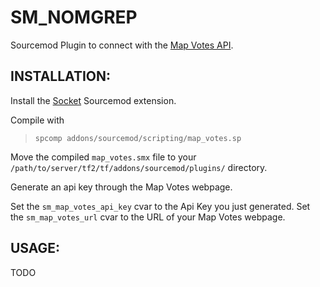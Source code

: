 SM_NOMGREP
===============
Sourcemod Plugin to connect with the [Map Votes API](https://github.com/CrimsonTautology/map_votes).

INSTALLATION:
-------------
Install the [Socket](http://forums.alliedmods.net/showthread.php?t=67640) Sourcemod extension.

Compile with 
> `spcomp addons/sourcemod/scripting/map_votes.sp`

Move the compiled `map_votes.smx` file to your `/path/to/server/tf2/tf/addons/sourcemod/plugins/` directory.

Generate an api key through the Map Votes webpage.

Set the `sm_map_votes_api_key` cvar to the Api Key you just generated.
Set the `sm_map_votes_url` cvar to the URL of your Map Votes webpage.


USAGE:
------
TODO
